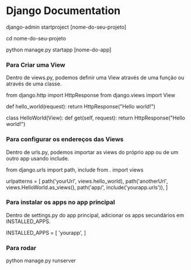 # Django Documentation

django-admin startproject \[nome-do-seu-projeto]

cd nome-do-seu-projeto

python manage.py startapp \[nome-do-app]


### Para Criar uma View

Dentro de views.py, podemos definir uma View através de uma função ou através de uma classe.

from django.http import HttpResponse
from django.views import View

def hello_world(request):
  return HttpResponse("Hello world!")

class HelloWorld(View):
  def get(self, request):
    return HttpResponse("Hello world!")


### Para configurar os endereços das Views

Dentro de urls.py, podemos importar as views do próprio app ou de um outro app usando include.

from django.urls import path, include
from . import views

urlpatterns = \[
  path('yourUrl', views.hello_world),
  path('anotherUrl', views.HelloWorld.as_views(),
  path('app/', include('yourapp.urls')),
]


### Para instalar os apps no app principal

Dentro de settings.py do app principal, adicionar os apps secundários em INSTALLED_APPS.

INSTALLED_APPS = \[
  'yourapp',
]


### Para rodar

python manage.py runserver



 
